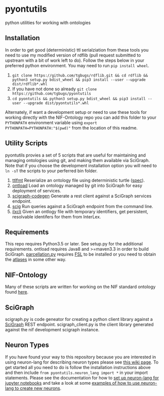 # pyontutils
python utilities for working with ontologies

## Installation
In order to get good (deterministic) ttl serialziation from these tools you need to use my modified version of rdflib (pull request submitted to upstream with a bit of work left to do).
Follow the steps below in your preferred python environment. You may need to run `pip install wheel`.
1. `git clone https://github.com/tgbugs/rdflib.git && cd rdflib && python3 setup.py bdist_wheel && pip3 install --user --upgrade dist/rdflib*.whl`
2. If you have not done so already `git clone https://github.com/tgbugs/pyontutils`
3. `cd pyontutils && python3 setup.py bdist_wheel && pip3 install --user --upgrade dist/pyontutils*.whl`

Alternately, if want a development setup or need to use these tools for working directly
with the NIF-Ontology repo you can add this folder to your `PYTHONPATH` environment
variable using `export PYTHONPATH=PYTHONPATH:"$(pwd)"` from the location of this readme.

## Utility Scripts
pyontutils provies a set of 5 scripts that are useful for maintaining and managing ontologies
using git, and making them available via SciGraph. Note that if you choose the development
installation option you will need to `ln -sT` the scripts to your perferred bin folder.
1. [ttlfmt](pyontutils/ttlfmt.py)
	Reserialize an ontology file using deterministic turtle ([spec](docs/ttlser.md)).
2. [ontload](pyontutils/ont_load.py)
	Load an ontology managed by git into SciGraph for easy deployment of services.
3. [scigraph-codegen](pyontutils/scigraph.py)
	Generate a rest client against a SciGraph services endpoint.
4. [scig](pyontutils/scig.py)
	Run queries against a SciGraph endpoint from the command line.
5. [ilxcli](pyontutils/ilxcli.py)
	Given an ontlogy file with temporary identifiers, get persistent, resolvable identifers
	for them from InterLex.

## Requirements
This repo requires Python3.5 or later. See setup.py for the additional requirements.
ontload requires Java8 and >=maven3.3 in order to build SciGraph.
[parcellation.py](pyontutils/parcellation.py) requires [FSL](https://fsl.fmrib.ox.ac.uk/fsl/fslwiki/)
to be installed or you need to obtain the [atlases](https://fsl.fmrib.ox.ac.uk/fsl/fslwiki/Atlases) in
some other way.

## NIF-Ontology
Many of these scripts are written for working on the NIF standard ontology
found [here](https://github.com/SciCrunch/NIF-Ontology/).

## SciGraph
scigraph.py is code geneator for creating a python client library against a
[SciGraph](https://github.com/SciGraph/SciGraph) REST endpoint.
scigraph_client.py is the client library generated against the nif development scigraph instance.

## Neuron Types
If you have found your way to this repository because you are interested in using neuron-lang for
describing neuron types please see [this wiki page](https://github.com/SciCrunch/NIF-Ontology/wiki/Neurons).
To get started all you need to do is follow the installation instructions above and then include
`from pyontutils.neuron_lang import *` in your import statements. Please see the documentation for how to
[set up neuron-lang for jupyter notebooks](docs/neurons_notebook.md) and take a look at some
[examples of how to use neuron-lang to create new neurons](docs/NeuronLangExample.ipynb).
